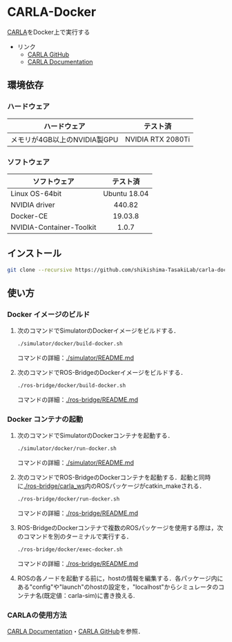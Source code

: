 # CARLA-Docker

[CARLA](http://carla.org/)をDocker上で実行する
- リンク
    - [CARLA GitHub](https://github.com/carla-simulator)
    - [CARLA Documentation](https://carla.readthedocs.io/en/latest/)

## 環境依存

### ハードウェア
|ハードウェア                |テスト済         |
|----------------------------|:---------------:|
|メモリが4GB以上のNVIDIA製GPU|NVIDIA RTX 2080Ti|

### ソフトウェア
|ソフトウェア            |テスト済    |
|------------------------|:----------:|
|Linux OS-64bit          |Ubuntu 18.04|
|NVIDIA driver           |440.82      |
|Docker-CE               |19.03.8     |
|NVIDIA-Container-Toolkit|1.0.7       |
 

## インストール
```bash
git clone --recursive https://github.com/shikishima-TasakiLab/carla-docker.git
```

## 使い方

### Docker イメージのビルド
1. 次のコマンドでSimulatorのDockerイメージをビルドする．
    ```bash
    ./simulator/docker/build-docker.sh
    ```
    コマンドの詳細：[./simulator/README.md](https://github.com/shikishima-TasakiLab/carla-docker/blob/master/simulator/README.md)

2. 次のコマンドでROS-BridgeのDockerイメージをビルドする．
    ```bash
    ./ros-bridge/docker/build-docker.sh
    ```
    コマンドの詳細：[./ros-bridge/README.md](https://github.com/shikishima-TasakiLab/carla-docker/blob/master/ros-bridge/README.md)

### Docker コンテナの起動
1. 次のコマンドでSimulatorのDockerコンテナを起動する．
    ```bash
    ./simulator/docker/run-docker.sh
    ```
    コマンドの詳細：[./simulator/README.md](https://github.com/shikishima-TasakiLab/carla-docker/blob/master/simulator/README.md)

2. 次のコマンドでROS-BridgeのDockerコンテナを起動する．起動と同時に[./ros-bridge/carla_ws](https://github.com/shikishima-TasakiLab/carla-docker/tree/master/ros-bridge/carla_ws)内のROSパッケージがcatkin_makeされる．
    ```bash
    ./ros-bridge/docker/run-docker.sh
    ```
    コマンドの詳細：[./ros-bridge/README.md](https://github.com/shikishima-TasakiLab/carla-docker/blob/master/simulator/README.md)

3. ROS-BridgeのDockerコンテナで複数のROSパッケージを使用する際は，次のコマンドを別のターミナルで実行する．
    ```bash
    ./ros-bridge/docker/exec-docker.sh
    ```
    コマンドの詳細：[./ros-bridge/README.md](https://github.com/shikishima-TasakiLab/carla-docker/blob/master/simulator/README.md)

4. ROSの各ノードを起動する前に，hostの情報を編集する．各パッケージ内にある"config"や"launch"のhostの設定を，"localhost"からシミュレータのコンテナ名(既定値：carla-sim)に書き換える.

### CARLAの使用方法
[CARLA Documentation](https://carla.readthedocs.io/en/latest/)・[CARLA GitHub](https://github.com/carla-simulator)を参照．
